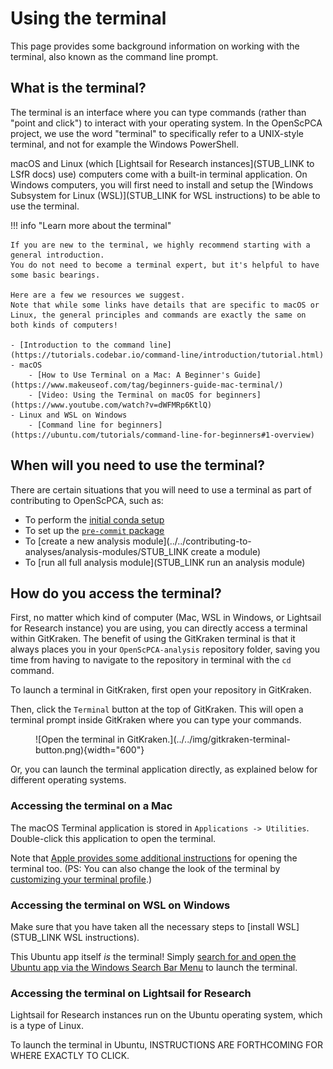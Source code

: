# Using the terminal

This page provides some background information on working with the terminal, also known as the command line prompt.


## What is the terminal?

The terminal is an interface where you can type commands (rather than "point and click") to interact with your operating system.
In the OpenScPCA project, we use the word "terminal" to specifically refer to a UNIX-style terminal, and not for example the Windows PowerShell.

macOS and Linux (which [Lightsail for Research instances](STUB_LINK to LSfR docs) use) computers come with a built-in terminal application.
On Windows computers, you will first need to install and setup the [Windows Subsystem for Linux (WSL)](STUB_LINK for WSL instructions) to be able to use the terminal.

!!! info "Learn more about the terminal"

    If you are new to the terminal, we highly recommend starting with a general introduction.
    You do not need to become a terminal expert, but it's helpful to have some basic bearings.

    Here are a few we resources we suggest.
    Note that while some links have details that are specific to macOS or Linux, the general principles and commands are exactly the same on both kinds of computers!

    - [Introduction to the command line](https://tutorials.codebar.io/command-line/introduction/tutorial.html)
    - macOS
        - [How to Use Terminal on a Mac: A Beginner's Guide](https://www.makeuseof.com/tag/beginners-guide-mac-terminal/)
        - [Video: Using the Terminal on macOS for beginners](https://www.youtube.com/watch?v=dWFMRp6KtlQ)
    - Linux and WSL on Windows
        - [Command line for beginners](https://ubuntu.com/tutorials/command-line-for-beginners#1-overview)

## When will you need to use the terminal?

There are certain situations that you will need to use a terminal as part of contributing to OpenScPCA, such as:

- To perform the [initial conda setup](../../technical-setup/environment-setup/setup-conda.md)
- To set up the [`pre-commit` package](../../technical-setup/environment-setup/setup-precommit.md)
- To [create a new analysis module](../../contributing-to-analyses/analysis-modules/STUB_LINK create a module)
- To [run all full analysis module](STUB_LINK run an analysis module)

## How do you access the terminal?

First, no matter which kind of computer (Mac, WSL in Windows, or Lightsail for Research instance) you are using, you can directly access a terminal within GitKraken.
The benefit of using the GitKraken terminal is that it always places you in your `OpenScPCA-analysis` repository folder, saving you time from having to navigate to the repository in terminal with the `cd` command.

To launch a terminal in GitKraken, first open your repository in GitKraken.

Then, click the `Terminal` button at the top of GitKraken.
This will open a terminal prompt inside GitKraken where you can type your commands.

<figure markdown="span">
    ![Open the terminal in GitKraken.](../../img/gitkraken-terminal-button.png){width="600"}
</figure>


Or, you can launch the terminal application directly, as explained below for different operating systems.


### Accessing the terminal on a Mac

The macOS Terminal application is stored in `Applications -> Utilities`.
Double-click this application to open the terminal.

Note that [Apple provides some additional instructions](https://support.apple.com/guide/terminal/open-or-quit-terminal-apd5265185d-f365-44cb-8b09-71a064a42125/mac) for opening the terminal too.
(PS: You can also change the look of the terminal by [customizing your terminal profile](https://support.apple.com/guide/terminal/profiles-change-terminal-windows-trml107/mac).)


### Accessing the terminal on WSL on Windows

Make sure that you have taken all the necessary steps to [install WSL](STUB_LINK WSL instructions).

This Ubuntu app itself _is_ the terminal!
Simply [search for and open the Ubuntu app via the Windows Search Bar Menu](https://canonical-ubuntu-wsl.readthedocs-hosted.com/en/latest/guides/install-ubuntu-wsl2/#method-1-microsoft-store) to launch the terminal.

### Accessing the terminal on Lightsail for Research

Lightsail for Research instances run on the Ubuntu operating system, which is a type of Linux.

To launch the terminal in Ubuntu, INSTRUCTIONS ARE FORTHCOMING FOR WHERE EXACTLY TO CLICK.
